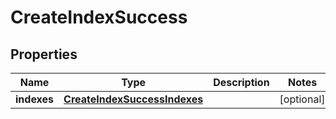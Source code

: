 
# CreateIndexSuccess

## Properties
Name | Type | Description | Notes
------------ | ------------- | ------------- | -------------
**indexes** | [**CreateIndexSuccessIndexes**](CreateIndexSuccessIndexes.md) |  |  [optional]



